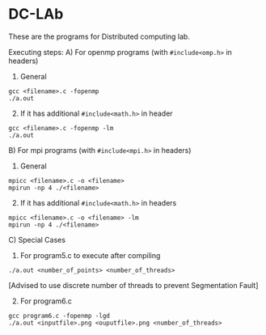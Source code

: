 # DC-LAb
These are the programs for Distributed computing lab.

Executing steps:
A) For openmp programs (with ```#include<omp.h>``` in headers)
1) General
```
gcc <filename>.c -fopenmp
./a.out
```
2) If it has additional ```#include<math.h>``` in header
```
gcc <filename>.c -fopenmp -lm
./a.out
```

B) For mpi programs (with ```#include<mpi.h>``` in headers)
1) General
```
mpicc <filename>.c -o <filename>
mpirun -np 4 ./<filename>
```
2) If it has additional ```#include<math.h>``` in headers
```
mpicc <filename>.c -o <filename> -lm
mpirun -np 4 ./<filename>
```

C) Special Cases
1) For program5.c to execute after compiling
```
./a.out <number_of_points> <number_of_threads>
```
[Advised to use discrete number of threads to prevent Segmentation Fault]

2) For program6.c 
```
gcc program6.c -fopenmp -lgd
./a.out <inputfile>.png <ouputfile>.png <number_of_threads>
```
